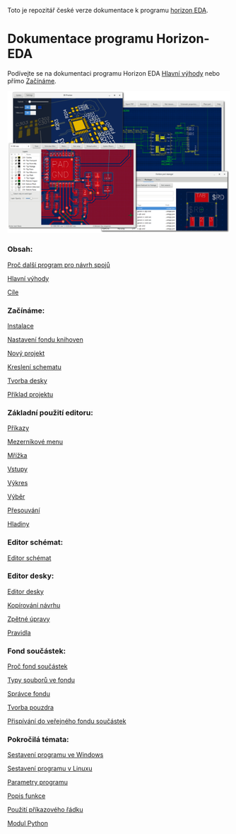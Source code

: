 Toto je repozitář české verze dokumentace k programu [horizon EDA](https://github.com/horizon-eda/horizon).

Dokumentace programu Horizon-EDA
================================


Podívejte se na dokumentaci programu Horizon EDA [Hlavní výhody](https://github.com/horizon-eda/horizon-docs-cz/blob/master/srcdoc/feature-overview.rst) nebo přímo [Začínáme](https://github.com/horizon-eda/horizon-docs-cz/blob/master/srcdoc/getting-started.rst).

![Obrázek](https://github.com/horizon-eda/horizon-docs-cz/blob/master/srcdoc/images/collage.png)


### Obsah:

[Proč další program pro návrh spojů](https://github.com/horizon-eda/horizon-docs-cz/blob/master/srcdoc/why-another-eda-package.rst)

[Hlavní výhody](https://github.com/horizon-eda/horizon-docs-cz/blob/master/srcdoc/feature-overview.rst)

[Cíle](https://github.com/horizon-eda/horizon-docs-cz/blob/master/srcdoc/non-goals.rst)


### Začínáme:

[Instalace](https://github.com/horizon-eda/horizon-docs-cz/blob/master/srcdoc/installation.rst)

[Nastavení fondu knihoven](https://github.com/horizon-eda/horizon-docs-cz/blob/master/srcdoc/pool-setup.rst)

[Nový projekt](https://github.com/horizon-eda/horizon-docs-cz/blob/master/srcdoc/new-project.rst)

[Kreslení schematu](https://github.com/horizon-eda/horizon-docs-cz/blob/master/srcdoc/draw-schematic.rst)

[Tvorba desky](https://github.com/horizon-eda/horizon-docs-cz/blob/master/srcdoc/create-board.rst)

[Příklad projektu](https://github.com/horizon-eda/horizon-docs-cz/blob/master/srcdoc/example-project.rst)


### Základní použití editoru:

[Příkazy](https://github.com/horizon-eda/horizon-docs-cz/blob/master/srcdoc/tools.rst)

[Mezerníkové menu](https://github.com/horizon-eda/horizon-docs-cz/blob/master/srcdoc/spacebar-menu.rst)

[Mřížka](https://github.com/horizon-eda/horizon-docs-cz/blob/master/srcdoc/grid.rst)

[Vstupy](https://github.com/horizon-eda/horizon-docs-cz/blob/master/srcdoc/entries.rst)

[Výkres](https://github.com/horizon-eda/horizon-docs-cz/blob/master/srcdoc/drawing.rst)

[Výběr](https://github.com/horizon-eda/horizon-docs-cz/blob/master/srcdoc/selection.rst)

[Přesouvání](https://github.com/horizon-eda/horizon-docs-cz/blob/master/srcdoc/move.rst)

[Hladiny](https://github.com/horizon-eda/horizon-docs-cz/blob/master/srcdoc/layers.rst)


### Editor schémat:

[Editor schémat](https://github.com/horizon-eda/horizon-docs-cz/blob/master/srcdoc/imp-sch.rst)


### Editor desky:

[Editor desky](https://github.com/horizon-eda/horizon-docs-cz/blob/master/srcdoc/imp-board.rst)

[Kopírování návrhu](https://github.com/horizon-eda/horizon-docs-cz/blob/master/srcdoc/copy-layout-placement.rst)

[Zpětné úpravy](https://github.com/horizon-eda/horizon-docs-cz/blob/master/srcdoc/backannotation.rst)

[Pravidla](https://github.com/horizon-eda/horizon-docs-cz/blob/master/srcdoc/rules.rst)


### Fond součástek:

[Proč fond součástek](https://github.com/horizon-eda/horizon-docs-cz/blob/master/srcdoc/pool-why.rst)

[Typy souborů ve fondu](https://github.com/horizon-eda/horizon-docs-cz/blob/master/srcdoc/pool-elements.rst)

[Správce fondu](https://github.com/horizon-eda/horizon-docs-cz/blob/master/srcdoc/pool-mgr.rst)

[Tvorba pouzdra](https://github.com/horizon-eda/horizon-docs-cz/blob/master/srcdoc/create-package.rst)

[Přispívání do veřejného fondu součástek](https://github.com/horizon-eda/horizon-docs-cz/blob/master/srcdoc/pool-contribute.rst)

### Pokročilá témata:

[Sestavení programu ve Windows](https://github.com/horizon-eda/horizon-docs-cz/blob/master/srcdoc/build-win32.rst)

[Sestavení programu v Linuxu](https://github.com/horizon-eda/horizon-docs-cz/blob/master/srcdoc/build-linux.rst)

[Parametry programu](https://github.com/horizon-eda/horizon-docs-cz/blob/master/srcdoc/parameter-programs.rst)

[Popis funkce](https://github.com/horizon-eda/horizon-docs-cz/blob/master/srcdoc/theory-of-operation.rst)

[Použití příkazového řádku](https://github.com/horizon-eda/horizon-docs-cz/blob/master/srcdoc/cli-usage.rst)

[Modul Python](https://github.com/horizon-eda/horizon-docs-cz/blob/master/srcdoc/python.rst)

